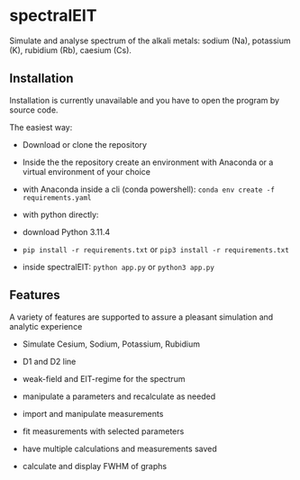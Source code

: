 
# spectralEIT

  

Simulate and analyse spectrum of the alkali metals: sodium (Na), potassium (K), rubidium (Rb), caesium (Cs).

  

## Installation

  

Installation is currently unavailable and you have to open the program by source code.

The easiest way:

- Download or clone the repository

- Inside the the repository create an environment with Anaconda or a virtual environment of your choice

- with Anaconda inside a cli (conda powershell): ```conda env create -f requirements.yaml```

- with python directly:

- download Python 3.11.4

- ```pip install -r requirements.txt``` or ```pip3 install -r requirements.txt```

- inside spectralEIT: ```python app.py``` or ```python3 app.py```

  

## Features

A variety of features are supported to assure a pleasant simulation and analytic experience

- Simulate Cesium, Sodium, Potassium, Rubidium

- D1 and D2 line

- weak-field and EIT-regime for the spectrum

- manipulate a parameters and recalculate as needed

- import and manipulate measurements

- fit measurements with selected parameters

- have multiple calculations and measurements saved

- calculate and display FWHM of graphs